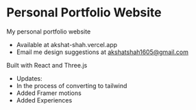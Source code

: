 # Personal Portfolio Website

My personal portfolio website 
- Available at akshat-shah.vercel.app
- Email me design suggestions at akshatshah1605@gmail.com

Built with React and Three.js
- Updates:
-   In the process of converting to tailwind
-   Added Framer motions
-   Added Experiences
